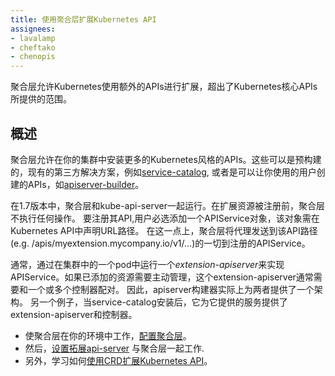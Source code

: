 ```yaml
---
title: 使用聚合层扩展Kubernetes API  
assignees:
- lavalamp
- cheftako
- chenopis
---
```



聚合层允许Kubernetes使用额外的APIs进行扩展，超出了Kubernetes核心APIs所提供的范围。


## 概述

聚合层允许在你的集群中安装更多的Kubernetes风格的APIs。这些可以是预构建的，现有的第三方解决方案，例如[service-catalog](https://github.com/kubernetes-incubator/service-catalog/blob/master/README.md),
或者是可以让你使用的用户创建的APIs，如[apiserver-builder](https://github.com/kubernetes-incubator/apiserver-builder/blob/master/README.md)。


在1.7版本中，聚合层和kube-api-server一起运行。在扩展资源被注册前，聚合层不执行任何操作。
要注册其API,用户必选添加一个APIService对象，该对象需在Kubernetes API中声明URL路径。
在这一点上，聚合层将代理发送到该API路径(e.g. /apis/myextension.mycompany.io/v1/…)的一切到注册的APIService。

通常，通过在集群中的一个pod中运行一个*extension-apiserver*来实现APIService。如果已添加的资源需要主动管理，这个extension-apiserver通常需要和一个或多个控制器配对。
因此，apiserver构建器实际上为两者提供了一个架构。
另一个例子，当service-catalog安装后，它为它提供的服务提供了extension-apiserver和控制器。


* 使聚合层在你的环境中工作，[配置聚合层](/docs/tasks/access-kubernetes-api/configure-aggregation-layer/)。
* 然后，[设置拓展api-server](/docs/tasks/access-kubernetes-api/setup-extension-api-server/) 与聚合层一起工作.
* 另外，学习如何[使用CRD扩展Kubernetes API](/docs/tasks/access-kubernetes-api/extend-api-custom-resource-definitions/)。
